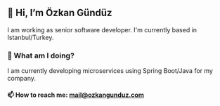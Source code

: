 ## 👋 Hi, I’m Özkan Gündüz
  I am working as senior software developer. I'm currently based in Istanbul/Turkey.
### 👀  What am I doing? 
  I am currently developing microservices using Spring Boot/Java for my company. 
  
#### 📫 How to reach me: mail@ozkangunduz.com


